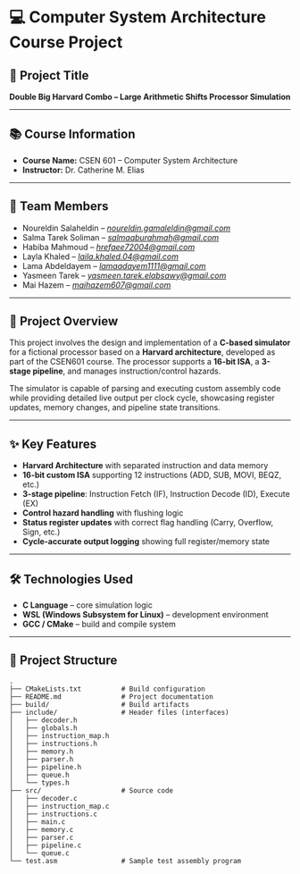 # 💻 Computer System Architecture Course Project

## 🧠 Project Title

**Double Big Harvard Combo – Large Arithmetic Shifts Processor Simulation**

---

## 📚 Course Information

* **Course Name:** CSEN 601 – Computer System Architecture
* **Instructor:** Dr. Catherine M. Elias

---

## 👥 Team Members

* Noureldin Salaheldin – *[noureldin.gamaleldin@gmail.com](mailto:noureldin.gamaleldin@gmail.com)*
* Salma Tarek Soliman – *[salmaaburahmah@gmail.com](mailto:salmaaburahmah@gmail.com)*
* Habiba Mahmoud – *[hrefaee72004@gmail.com](mailto:hrefaee72004@gmail.com)*
* Layla Khaled – *[laila.khaled.04@gmail.com](mailto:laila.khaled.04@gmail.com)*
* Lama Abdeldayem – *[lamaadayem1111@gmail.com](mailto:lamaadayem1111@gmail.com)*
* Yasmeen Tarek – *[yasmeen.tarek.elabsawy@gmail.com](mailto:yasmeen.tarek.elabsawy@gmail.com)*
* Mai Hazem – *[maihazem607@gmail.com](mailto:maihazem607@gmail.com)*

---

## 📌 Project Overview

This project involves the design and implementation of a **C-based simulator** for a fictional processor based on a **Harvard architecture**, developed as part of the CSEN601 course. The processor supports a **16-bit ISA**, a **3-stage pipeline**, and manages instruction/control hazards.

The simulator is capable of parsing and executing custom assembly code while providing detailed live output per clock cycle, showcasing register updates, memory changes, and pipeline state transitions.

---

## ✨ Key Features

* **Harvard Architecture** with separated instruction and data memory
* **16-bit custom ISA** supporting 12 instructions (ADD, SUB, MOVI, BEQZ, etc.)
* **3-stage pipeline**: Instruction Fetch (IF), Instruction Decode (ID), Execute (EX)
* **Control hazard handling** with flushing logic
* **Status register updates** with correct flag handling (Carry, Overflow, Sign, etc.)
* **Cycle-accurate output logging** showing full register/memory state

---

## 🛠️ Technologies Used

* **C Language** – core simulation logic
* **WSL (Windows Subsystem for Linux)** – development environment
* **GCC / CMake** – build and compile system

---

## 📁 Project Structure

```
.
├── CMakeLists.txt          # Build configuration
├── README.md               # Project documentation
├── build/                  # Build artifacts
├── include/                # Header files (interfaces)
│   ├── decoder.h
│   ├── globals.h
│   ├── instruction_map.h
│   ├── instructions.h
│   ├── memory.h
│   ├── parser.h
│   ├── pipeline.h
│   ├── queue.h
│   └── types.h
├── src/                    # Source code
│   ├── decoder.c
│   ├── instruction_map.c
│   ├── instructions.c
│   ├── main.c
│   ├── memory.c
│   ├── parser.c
│   ├── pipeline.c
│   └── queue.c
└── test.asm                # Sample test assembly program
```
